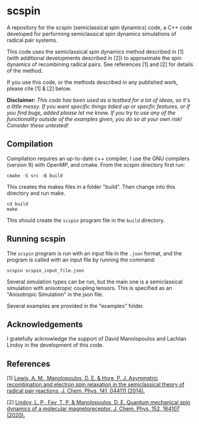 # scspin
A repository for the scspin (semiclassical spin dynamics) code, a C++ code developed for performing semiclassical spin dynamics simulations of radical pair systems.

This code uses the semiclassical spin dynamics method described in [1] (with additional developments described in [2]) to approximate the spin dynamics of recombining radical pairs. See references [1] and [2] for details of the method.

If you use this code, or the methods described in any published work, please cite [1] & [2] below.

**Disclaimer:** _This code has been used as a testbed for a lot of ideas, so it's a little messy. If you want specific things tidied up or specfic features, or if you find bugs, added please let me know. If you try to use any of the functionality outside of the examples given, you do so at your own risk! Consider these untested!_

## Compilation

Compilation requires an up-to-date c++ compiler, I use the GNU compilers (version 9) with OpenMP, and cmake. From the scspin directory first run:
```
cmake -S src -B build
```
This creates the makes files in a folder "build". Then change into this directory and run make.
```
cd build
make
```
This should create the `scspin` program file in the `build` directory.

## Running scspin

The `scspin` program is run with an input file in the `.json` format, and the program is called with an input file by running the command:
```
scspin scspin_input_file.json
```
Several simulation types can be run, but the main one is a semiclassical simulation with anisotropic coupling tensors. This is specified as an "Anisotropic Simulation" in the json file.

Several examples are provided in the "examples" folder.

## Acknowledgements

I gratefully acknowledge the support of David Manolopoulos and Lachlan Lindoy in the development of this code.

## References
[1] [Lewis, A. M., Manolopoulos, D. E. & Hore, P. J. Asymmetric recombination and electron spin relaxation in the semiclassical theory of radical pair reactions. J. Chem. Phys. 141, 044111 (2014).](https://doi.org/10.1063/1.4890659)

[2] [Lindoy, L. P., Fay, T. P. & Manolopoulos, D. E. Quantum mechanical spin dynamics of a molecular magnetoreceptor. J. Chem. Phys. 152, 164107 (2020).](https://doi.org/10.1063/5.0006411)
